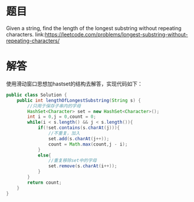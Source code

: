 # 题目
Given a string, find the length of the longest substring without repeating characters.
link:https://leetcode.com/problems/longest-substring-without-repeating-characters/

# 解答
使用滑动窗口思想加hastset的结构去解答，实现代码如下：

```java
public class Solution {
    public int lengthOfLongestSubstring(String s) {
        //只用于保存子串内的字母
        HashSet<Character> set = new HashSet<Character>();
        int i = 0,j = 0,count = 0;
        while(i < s.length() && j < s.length()){
            if(!set.contains(s.charAt(j))){
                //不重复，加入
                set.add(s.charAt(j++));
                count = Math.max(count,j - i);
            }
            else{
                //重复移除set中的字母
                set.remove(s.charAt(i++));
            }
        }
        return count;
    }
}
```
